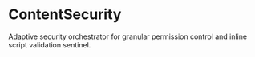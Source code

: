 # ContentSecurity
Adaptive security orchestrator for granular permission control and inline script validation sentinel.
